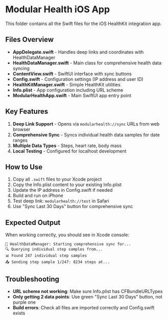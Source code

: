 # Modular Health iOS App

This folder contains all the Swift files for the iOS HealthKit integration app.

## Files Overview

- **AppDelegate.swift** - Handles deep links and coordinates with HealthDataManager
- **HealthDataManager.swift** - Main class for comprehensive health data syncing
- **ContentView.swift** - SwiftUI interface with sync buttons
- **Config.swift** - Configuration settings (IP address and user ID)
- **HealthKitManager.swift** - Simple HealthKit utilities
- **Info.plist** - App configuration including URL scheme
- **ModularHealthApp.swift** - Main SwiftUI app entry point

## Key Features

1. **Deep Link Support** - Opens via `modularhealth://sync` URLs from web browser
2. **Comprehensive Sync** - Syncs individual health data samples for date ranges
3. **Multiple Data Types** - Steps, heart rate, body mass
4. **Local Testing** - Configured for localhost development

## How to Use

1. Copy all `.swift` files to your Xcode project
2. Copy the Info.plist content to your existing Info.plist
3. Update the IP address in Config.swift if needed
4. Build and run on iPhone
5. Test deep link: `modularhealth://test` in Safari
6. Use "Sync Last 30 Days" button for comprehensive sync

## Expected Output

When working correctly, you should see in Xcode console:
```
🔄 HealthDataManager: Starting comprehensive sync for...
🔍 Querying individual step samples from...
📊 Found 247 individual step samples
📤 Sending step sample 1/247: 8234 steps at...
```

## Troubleshooting

- **URL scheme not working**: Make sure Info.plist has CFBundleURLTypes
- **Only getting 2 data points**: Use green "Sync Last 30 Days" button, not purple one
- **Build errors**: Check all files are imported correctly and Config.swift exists 